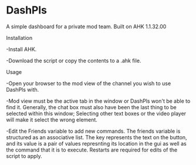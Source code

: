 # DashPls
A simple dashboard for a private mod team.
Built on AHK 1.1.32.00

Installation

-Install AHK.

-Download the script or copy the contents to a .ahk file.

Usage

-Open your browser to the mod view of the channel you wish to use DashPls with.

-Mod view must be the active tab in the window or DashPls won't be able to find it. Generally, the chat box must also have been the last thing to be selected within this window; Selecting other text boxes or the video player will make it select the wrong element.

-Edit the Friends variable to add new commands. The friends variable is structured as an associative list. The key represents the text on the button, and its value is a pair of values represnting its location in the gui as well as the command that it is to execute. Restarts are required for edits of the script to apply.
